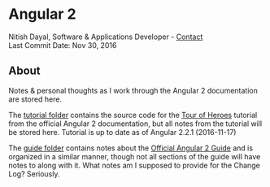 # Angular 2

Nitish Dayal, Software & Applications Developer - [Contact](http://www.nitishdayal.me)  
Last Commit Date: Nov 30, 2016

## About

Notes & personal thoughts as I work through the Angular 2 documentation are stored 
  here.
  
The [tutorial folder](./tutorial_tour_of_heroes/) contains the source code for the 
  [Tour of Heroes](https://angular.io/docs/ts/latest/tutorial/) tutorial from 
  the official Angular 2 documentation, but all notes from the tutorial will be 
  stored here. Tutorial is up to date as of Angular 2.2.1 (2016-11-17)

The [guide folder](./guide/) contains notes about the
  [Official Angular 2 Guide](https://angular.io/docs/ts/latest/guide/) and is
  organized in a similar manner, though not all sections of the guide will have
  notes to along with it. What notes am I supposed to provide for the Change Log?
  Seriously.